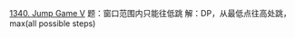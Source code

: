 [1340. Jump Game V](https://leetcode.com/problems/jump-game-v/) 题：窗口范围内只能往低跳
解：DP，从最低点往高处跳，max(all possible steps)

